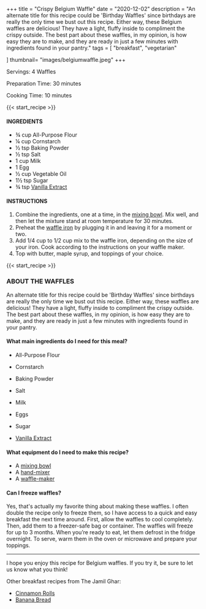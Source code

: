 +++
title = "Crispy Belgium Waffle"
date = "2020-12-02"
description = "An alternate title for this recipe could be 'Birthday Waffles' since birthdays are really the only time we bust out this recipe. Either way, these Belgium waffles are delicious! They have a light, fluffy inside to compliment the crispy outside. The best part about these waffles, in my opinion, is how easy they are to make, and they are ready in just a few minutes with ingredients found in your pantry."
tags = [
    "breakfast",
    "vegetarian"
   
]
thumbnail= "images/belgiumwaffle.jpeg"
+++

Servings: 4 Waffles <!--more-->

Preparation Time: 30 minutes

Cooking Time: 10 minutes

{{< start_recipe >}}

#### INGREDIENTS 

* ¾ cup All-Purpose Flour 
* ¼ cup Cornstarch 
* ½ tsp Baking Powder 
* ½ tsp Salt 
* 1 cup Milk 
* 1 Egg 
* ½ cup Vegetable Oil 
* 1½ tsp Sugar 
* ¾ tsp [Vanilla Extract](https://amzn.to/312UohR)

#### INSTRUCTIONS

1. Combine the ingredients, one at a time, in the [mixing bowl](https://amzn.to/3paNZcK). Mix well, and then let the mixture stand at room temperature for 30 minutes. 
2. Preheat the [waffle iron](https://amzn.to/3kII2kI) by plugging it in and leaving it for a moment or two. 
3. Add 1/4 cup to 1/2 cup mix to the waffle iron, depending on the size of your iron. Cook according to the instructions on your waffle maker. 
4. Top with butter, maple syrup, and toppings of your choice. 

{{< start_recipe >}}

### ABOUT THE WAFFLES 

An alternate title for this recipe could be 'Birthday Waffles' since birthdays are really the only time we bust out this recipe. Either way, these waffles are delicious! They have a light, fluffy inside to compliment the crispy outside. The best part about these waffles, in my opinion, is how easy they are to make, and they are ready in just a few minutes with ingredients found in your pantry.

#### What main ingredients do I need for this meal?

* All-Purpose Flour 

* Cornstarch 

* Baking Powder 

* Salt 

* Milk

* Eggs

* Sugar 

* [Vanilla Extract](https://amzn.to/312UohR)

#### What equipment do I need to make this recipe?

* A [mixing bowl](https://amzn.to/3paNZcK) 
* A [hand-mixer](https://amzn.to/3we64ZZ)
* A [waffle-maker](https://amzn.to/31sqYXc)

#### Can I freeze waffles?

Yes, that's actually my favorite thing about making these waffles. I often double the recipe only to freeze them, so I have access to a quick and easy breakfast the next time around. First, allow the waffles to cool completely. Then, add them to a freezer-safe bag or container. The waffles will freeze for up to 3 months. When you’re ready to eat, let them defrost in the fridge overnight. To serve, warm them in the oven or microwave and prepare your toppings.

----

I hope you enjoy this recipe for Belgium waffles. If you try it, be sure to let us know what you think!

Other breakfast recipes from The Jamil Ghar:

* [Cinnamon Rolls](https://www.jamilghar.com/recipe/cinnamon_rolls/)
* [Banana Bread](https://www.jamilghar.com/recipe/banana_bread/)
